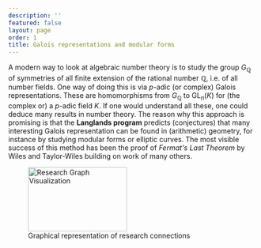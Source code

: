 ```yaml
---
description: ''
featured: false
layout: page
order: 1
title: Galois representations and modular forms
---
```

A modern way to look at algebraic number theory is to study the group $G_{\mathbb{Q}}$ of symmetries of all finite extension of the rational number $\mathbb{Q}$, i.e. of all number fields. One way of doing this is via $p$-adic (or complex) Galois representations. These are homomorphisms from $G_{\mathbb{Q}}$ to $\mathrm{GL}_n(K)$ for (the complex or) a $p$-adic field $K$. If one would understand all these, one could deduce many results in number theory. The reason why this approach is promising is that the **Langlands program** predicts (conjectures) that many interesting Galois representation can be found in (arithmetic) geometry, for instance by studying modular forms or elliptic curves. The most visible success of this method has been the proof of *Fermat's Last Theorem* by Wiles and Taylor-Wiles building on work of many others.

<div class="research-image-container">
  <figure class="research-image">
    <img src="{{ '/assets/img/research_graph.png' | relative_url }}" alt="Research Graph Visualization" width="200" height="130" class="research-img">
    <figcaption class="research-caption">Graphical representation of research connections</figcaption>
  </figure>
</div>